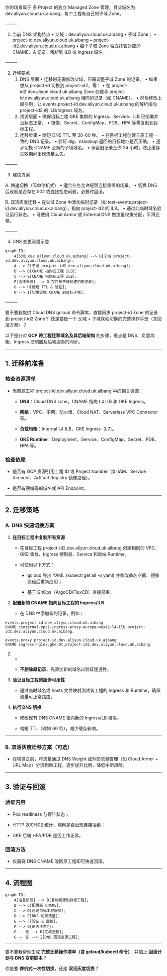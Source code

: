 你的场景属于 多 Project 的独立 Managed Zone 管理，且父域名为 dev.aliyun.cloud.uk.aibang，每个工程有自己的子域 Zone。

⸻

1. 当前 DNS 架构特点
	•	父域：dev.aliyun.cloud.uk.aibang
	•	子域 Zone：
	•	project-id.dev.aliyun.cloud.uk.aibang
	•	project-id2.dev.aliyun.cloud.uk.aibang
	•	每个子域 Zone 独立托管对应的 CNAME、A 记录，解析到 ILB 或 Ingress 域名。

⸻

2. 迁移要点
	1.	DNS 层面
	•	迁移时无需修改父域，只需调整子域 Zone 的记录。
	•	如果想从 project-id 切换到 project-id2，需：
	•	在 project-id2.dev.aliyun.cloud.uk.aibang Zone 创建与 project-id.dev.aliyun.cloud.uk.aibang 相同的记录（如 CNAME）。
	•	然后修改上层引用，让 events.project-id.dev.aliyun.cloud.uk.aibang 的解析指向 project-id2 的 ILB/Ingress 域名。
	2.	资源层面
	•	确保目标工程 GKE 集群的 Ingress、Service、ILB 已部署并且状态正常。
	•	镜像、Secret、ConfigMap、PDB、HPA 等需复制到目标工程。
	3.	迁移步骤
	•	缩短 DNS TTL 至 30–60 秒。
	•	在目标工程创建与原工程一致的 DNS 记录。
	•	验证 dig、nslookup 返回的目标地址是否正确。
	•	逐步切换 CNAME 至新的子域域名。
	•	保留旧记录至少 24 小时，防止缓存失效期间出现流量丢失。

⸻

3. 建议方案

A. 快速切换（简单停机式）
	•	适合业务允许短暂连接重置的场景。
	•	切换 DNS 后观察是否存在 502 或连接拒绝问题，必要时回滚。

B. 双活灰度迁移
	•	在父域 Zone 中添加临时记录（如 test-events.project-id.dev.aliyun.cloud.uk.aibang），指向 project-id2 的 ILB。
	•	通过此临时域名验证运行状态。
	•	可使用 Cloud Armor 或 External DNS 做流量权重分配，平滑迁移。

⸻

4. DNS 变更流程示意
```mermaid
graph TD;
    A[父域 dev.aliyun.cloud.uk.aibang] --> B[子域 project-id.dev.aliyun.cloud.uk.aibang];
    A --> C[子域 project-id2.dev.aliyun.cloud.uk.aibang];
    B --> D[CNAME 指向旧工程 ILB];
    C --> E[CNAME 指向新工程 ILB];
    F[迁移步骤] --> G[在目标子域创建相同记录];
    G --> H[缩短 TTL & 验证];
    H --> I[切换父域 CNAME 到目标子域];
```

⸻

要不要我提供 Cloud DNS gcloud 命令脚本，直接同步 project-id Zone 的记录到 project-id2 Zone？
还是要做一个 父域 + 子域联动切换的完整操作手册（含回滚方案）？


以下是针对 **GCP 跨工程迁移域名及其后端架构** 的步骤，重点是 DNS、负载均衡、Ingress 控制器及后端服务的同步。

---

## **1. 迁移前准备**

  

### **核查资源清单**

- 当前源工程 project-id.dev.aliyun.cloud.uk.aibang 中的相关资源：
    
    - **DNS**：Cloud DNS zone，CNAME 指向 L4 ILB 和 GKE Ingress。
        
    - **网络**：VPC、子网、防火墙、Cloud NAT、Serverless VPC Connector 等。
        
    - **负载均衡**：Internal L4 ILB、GKE Ingress（L7）。
        
    - **GKE Runtime**：Deployment、Service、ConfigMap、Secret、PDB、HPA 等。
        
    

  

### **检查依赖**

- 是否有 GCP 资源引用工程 ID 或 Project Number（如 IAM、Service Account、Artifact Registry 镜像路径）。
    
- 是否有硬编码的域名或 API Endpoint。
    

---

## **2. 迁移策略**

  

### **A. DNS 快速切换方案**

1. **在目标工程中复制所有资源**
    
    - 在目标工程 project-id2.dev.aliyun.cloud.uk.aibang 创建相同的 VPC、GKE 集群、Ingress 控制器、Service 和后端 Runtime。
        
    - 可使用以下方式：
        
        - gcloud 导出 YAML (kubectl get all -o yaml) 并修改命名空间、镜像路径后重新应用；
            
        - 基于 GitOps（ArgoCD/FluxCD）直接部署。
            
        
    
2. **配置新的 CNAME 指向目标工程的 Ingress/ILB**
    
    - 在 DNS 中添加新的记录，例如：
        
    

```
events.project-id.dev.aliyun.cloud.uk.aibang
CNAME cinternal-vpc1-ingress-proxy-europe-west2-l4-ilb.project-id2.dev.aliyun.cloud.uk.aibang.

events-proxy.project-id.dev.aliyun.cloud.uk.aibang
CNAME ingress-nginx.gke-01.project-id2.dev.aliyun.cloud.uk.aibang.
```

2. -   
        
    - **不删除原记录**，先添加新的域名以验证连通性。
        
    
3. **验证目标工程的服务可用性**
    
    - 通过临时域名或 hosts 文件映射测试新工程的 Ingress 和 Runtime，确保流量可正常路由。
        
    
4. **执行 DNS 切换**
    
    - 修改现有 DNS CNAME 指向新的 Ingress/LB 域名。
        
    - 缩短 TTL（例如 60 秒），减少缓存影响。
        
    

---

### **B. 双活灰度迁移方案（可选）**

- 在切换之前，将流量通过 DNS Weight 或外部流量管理（如 Cloud Armor + URL Map）分流到新工程，逐步提升比例，降低中断风险。
    

---

## **3. 验证与回滚**

  

### **验证内容**

- Pod readiness 与探针状态；
    
- HTTP 200/502 统计，观察是否出现连接拒绝；
    
- GKE 后端 HPA/PDB 是否工作正常。
    

  

### **回滚方法**

- 仅需将 DNS CNAME 改回原工程即可快速回滚。
    

---

## **4. 流程图**

```mermaid
graph TD;
    A[准备阶段] --> B[复制资源到目标工程];
    B --> C[配置新 CNAME];
    C --> D[验证目标工程服务];
    D --> E[DNS 切换流量];
    E --> F[验证 & 监控];
    F --> G{是否正常?};
    G -- 是 --> H[完成迁移];
    G -- 否 --> I[DNS 回滚至源工程];
```

---

要不要我帮你生成 **完整迁移操作清单（含 gcloud/kubectl 命令）**，并加上 **回滚计划与 DNS 变更脚本**？

你是要 **停机式一次性切换**，还是 **双活灰度切换**？